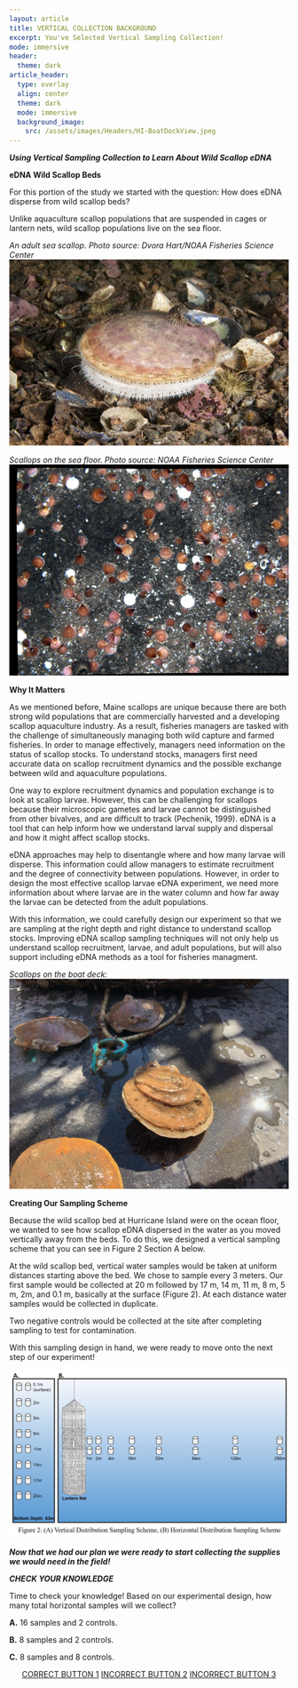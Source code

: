 ```yaml
---
layout: article
title: VERTICAL COLLECTION BACKGROUND
excerpt: You've Selected Vertical Sampling Collection! 
mode: immersive
header:
  theme: dark
article_header:
  type: overlay
  align: center
  theme: dark
  mode: immersive
  background_image:
    src: /assets/images/Headers/HI-BoatDockView.jpeg
---
```


***Using Vertical Sampling Collection to Learn About Wild Scallop eDNA***

**eDNA Wild Scallop Beds**

For this portion of the study we started with the question: How does eDNA disperse from wild scallop beds? 

Unlike aquaculture scallop populations that are suspended in cages or lantern nets, wild scallop populations live on the sea floor. 


*An adult sea scallop. Photo source: Dvora Hart/NOAA Fisheries Science Center*    
![Scallop1](/assets/images/Scallop1.jpeg)      


*Scallops on the sea floor. Photo source: NOAA Fisheries Science Center*    
![Scallop2](/assets/images/Scallop2.jpeg)  



**Why It Matters**

As we mentioned before, Maine scallops are unique because there are both strong wild populations that are commercially harvested and a developing scallop aquaculture industry. As a result, fisheries managers are tasked with the challenge of simultaneously managing both wild capture and farmed fisheries. In order to manage effectively, managers need information on the status of scallop stocks. To understand stocks, managers first need accurate data on scallop recruitment dynamics and the possible exchange between wild and aquaculture populations.

One way to explore recruitment dynamics and population exchange is to look at scallop larvae. However, this can be challenging for scallops because their microscopic gametes and larvae cannot be distinguished from other bivalves, and are difficult to track (Pechenik, 1999). eDNA is a tool that can help inform how we understand larval supply and dispersal and how it might affect scallop stocks. 

eDNA approaches may help to disentangle where and how many larvae will disperse. This information could allow managers to estimate recruitment and the degree of connectivity between populations. However, in order to design the most effective scallop larvae eDNA experiment, we need more information about where larvae are in the water column and how far away the larvae can be detected from the adult populations. 

With this information, we could carefully design our experiment so that we are sampling at the right depth and right distance to understand scallop stocks. Improving eDNA scallop sampling techniques will not only help us understand scallop recruitment, larvae, and adult populations, but will also support including eDNA methods as a tool for fisheries managment. 


*Scallops on the boat deck:*   
![HI-Scallops2](/assets/images/HI/HI-Scallops2.jpeg)  





**Creating Our Sampling Scheme**

Because the wild scallop bed at Hurricane Island were on the ocean floor, we wanted to see how scallop eDNA dispersed in the water as you moved vertically away from the beds. To do this, we designed a vertical sampling scheme that you can see in Figure 2 Section A below. 

At the wild scallop bed, vertical water samples would be taken at uniform distances starting above the bed. We chose to sample every 3 meters. Our first sample would be collected at 20 m followed by 17 m, 14 m, 11 m, 8 m, 5 m, 2m, and 0.1 m, basically at the surface (Figure 2). At each distance water samples would be collected in duplicate. 

Two negative controls would be collected at the site after completing sampling to test for contamination.

With this sampling design in hand, we were ready to move onto the next step of our experiment! 


![Fig2SamplingScheme](/assets/images/Fig2SamplingScheme.jpg)   



***Now that we had our plan we were ready to start collecting the supplies we would need in the field!***    






***CHECK YOUR KNOWLEDGE***

Time to check your knowledge! Based on our experimental design, how many total horizontal samples will we collect?

**A.** 16 samples and 2 controls.

**B.** 8 samples and 2 controls. 

**C.** 8 samples and 8 controls. 



<p align="center">
<a class="button button--outline-primary button--pill" href="VerticalSupplies1">CORRECT BUTTON 1</a> <a class="button button--outline-primary button--pill" href="VerticalSupplies2">INCORRECT BUTTON 2</a> <a class="button button--outline-primary button--pill" href="VerticalSupplies2">INCORRECT BUTTON 3</a></p>
